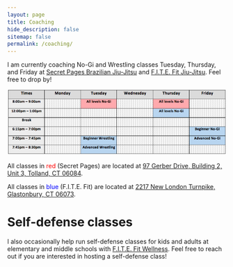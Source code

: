 ```yaml
---
layout: page
title: Coaching
hide_description: false
sitemap: false
permalink: /coaching/
---
```


I am currently coaching No-Gi and Wrestling classes Tuesday, Thursday, and Friday at [Secret Pages Brazilian Jiu-Jitsu](http://secretpagesbjj.com/) and [F.I.T.E. Fit Jiu-Jitsu](https://www.joinfitefit.com/schedule). Feel free to drop by!

![Schedule](/assets/img/DavidSchedule.png)


<!--
| Times           | Monday        | Tuesday    |  Wednesday  | Thursday    |  Friday      |
| :----:          |    :----:     | :----:     |     :---:   |  :----:     |  :----:      |
| ----            |               |            |             |             |              |
| 10am - 11:30am  | <span style="color:red">No-Gi</span> | <span style="color:blue">All levels BJJ</span>  | <span style="color:red">No-Gi</span>    |  <span style="color:blue">All levels BJJ</span>    | <span style="color:red">No-Gi</span>   |
| 12pm - 1:30pm   | <span style="color:blue">All levels BJJ</span>  |            |             | <span style="color:green">No-Gi</span>    |              |
| Break           |               |            |             |             |              |
| 6pm - 7pm       | <span style="color:blue">Beg. BJJ</span>  |            |             |             | <span style="color:blue">Adv. BJJ</span> |
| 7:15pm - 8:15pm | <span style="color:blue">Adv. BJJ</span>  |            |             |             |              |
-->


All classes in <span style="color:red">red</span> (Secret Pages) are located at [97 Gerber Drive, Building 2, Unit 3, Tolland, CT 06084](https://www.google.com/maps/place/97+Gerber+Dr+2+3,+Tolland,+CT+06084/@41.8585068,-72.4182142,17z/data=!3m1!4b1!4m5!3m4!1s0x89e6f4256dab1e75:0x979de6ecd0bf8c75!8m2!3d41.8585028!4d-72.4160202). 

All classes in <span style="color:blue">blue</span> (F.I.T.E. Fit) are located at [2217 New London Turnpike, Glastonbury, CT 06073](https://www.google.com/maps/place/2217+New+London+Turnpike,+South+Glastonbury,+CT+06073/@41.6797233,-72.5493192,17z/data=!3m1!4b1!4m5!3m4!1s0x89e6502178a29017:0x73004f27be4aa179!8m2!3d41.6797193!4d-72.5471252).

<!-- All classes in <span style="color:blue">blue</span> (Teles Athletics) are located at [256 Oakwood Drive, Glastonbury, CT 06033](https://www.google.com/maps/place/256+Oakwood+Dr,+Glastonbury,+CT+06033/@41.7108871,-72.5797422,17z/data=!3m1!4b1!4m5!3m4!1s0x89e651afa4e0da6f:0x83ee31a67a05010f!8m2!3d41.7108831!4d-72.5775482). -->

<!--
![Pans](/assets/img/Pans.jpg)

{:.image-caption}
*(Left to right: Rodrigo Gabriel Silva Mariani, Jozef Chen, David Ian Monserrate, Rafael Leite Borges.)*
-->

# Self-defense classes
I also occasionally help run self-defense classes for kids and adults at elementary and middle schools with [F.I.T.E. Fit Wellness](https://www.joinfitefit.com/about). Feel free to reach out if you are interested in hosting a self-defense class!




